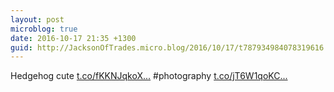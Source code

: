```yaml
---
layout: post
microblog: true
date: 2016-10-17 21:35 +1300
guid: http://JacksonOfTrades.micro.blog/2016/10/17/t787934984078319616.html
---
```

Hedgehog cute [t.co/fKKNJqkoX...](https://t.co/fKKNJqkoXZ) #photography [t.co/jT6W1qoKC...](https://t.co/jT6W1qoKC4)
